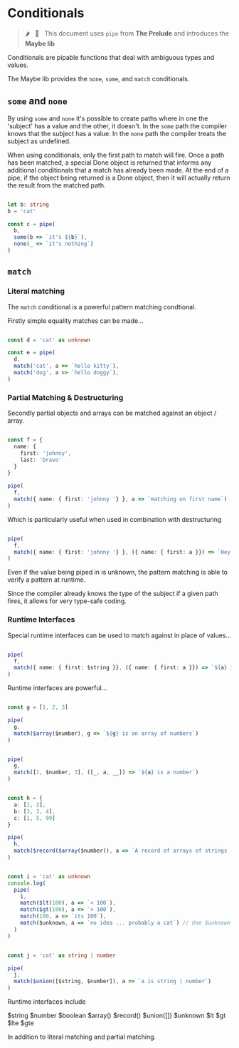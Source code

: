 # Conditionals

> :hot_pepper: &nbsp; 🧩 &nbsp; This document uses `pipe` from **The Prelude** and introduces the **Maybe lib**

Conditionals are pipable functions that deal with ambiguous types and values.

The Maybe lib provides the `none`, `some`, and `match` conditionals.

## `some` and `none`

By using `some` and `none` it's possible to create paths where in one the 'subject' has a value and 
the other, it doesn't. In the `some` path the compiler knows that the subject has a value.
In the `none` path the compiler treats the subject as undefined.

When using conditionals, only the first path to match will fire.
Once a path has been matched, a special Done object is returned that informs any additional conditionals that a match has already been made.
At the end of a pipe, if the object being returned is a Done object, then it will actually return the result from the matched path.

```typescript

let b: string
b = 'cat'

const c = pipe(
  b,
  some(b => `it's ${b}`),
  none(_ => `it's nothing`)
)

```

## `match`

### Literal matching

The `match` conditional is a powerful pattern matching condtional.

Firstly simple equality matches can be made...

```typescript

const d = 'cat' as unknown

const e = pipe(
  d,
  match('cat', a => `hello kitty`),
  match('dog', a => `hello doggy`),
)

```

### Partial Matching & Destructuring

Secondly partial objects and arrays can be matched against an object / array.

```typescript

const f = {
  name: {
    first: 'johnny',
    last: 'bravo'
  }
}

pipe(
  f,
  match({ name: { first: 'johnny '} }, a => `matching on first name`)
)

```

Which is particularly useful when used in combination with destructuring

```typescript

pipe(
  f,
  match({ name: { first: 'johnny '} }, ({ name: { first: a }}) => `Hey it's ${a}`)
)

```

Even if the value being piped in is unknown, the pattern matching
is able to verify a pattern at runtime.

Since the compiler already knows the type of the subject if a given path fires, it allows 
for very type-safe coding.

### Runtime Interfaces

Special runtime interfaces can be used to match against in place of values...

```typescript

pipe(
  f,
  match({ name: { first: $string }}, ({ name: { first: a }}) => `${a} is a string`)
)

```

Runtime interfaces are powerful...

```typescript

const g = [1, 2, 3]

pipe(
  g,
  match($array($number), g => `${g} is an array of numbers`)
)

```

```typescript

pipe(
  g,
  match([1, $number, 3], ([_, a, __]) => `${a} is a number`)
)

```

```typescript

const h = {
  a: [1, 2],
  b: [3, 3, 4],
  c: [1, 5, 99]
}

pipe(
  h,
  match($record($array($number)), a => `A record of arrays of strings - whoa`)
)

```

```typescript

const i = 'cat' as unknown
console.log(
  pipe(
    i,
    match($lt(100), a => `< 100`),
    match($gt(100), a => `> 100`),
    match(100, a => `its 100`),
    match($unknown, a => `no idea ... probably a cat`) // Use $unknown as a catch all
  )
)

```

```typescript

const j = 'cat' as string | number

pipe(
  j,
  match($union([$string, $number]), a => `a is string | number`)
)

```

Runtime interfaces include

$string
$number
$boolean
$array()
$record()
$union([])
$unknown
$lt
$gt
$lte
$gte

In addition to literal matching and partial matching.
